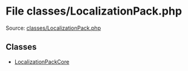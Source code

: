 File classes/LocalizationPack.php
=========

Source: [classes/LocalizationPack.php](https://github.com/PrestaShop/PrestaShop/blob/1.6.1.2/classes/LocalizationPack.php)


Classes
-------

* [LocalizationPackCore](class.LocalizationPackCore.md)

